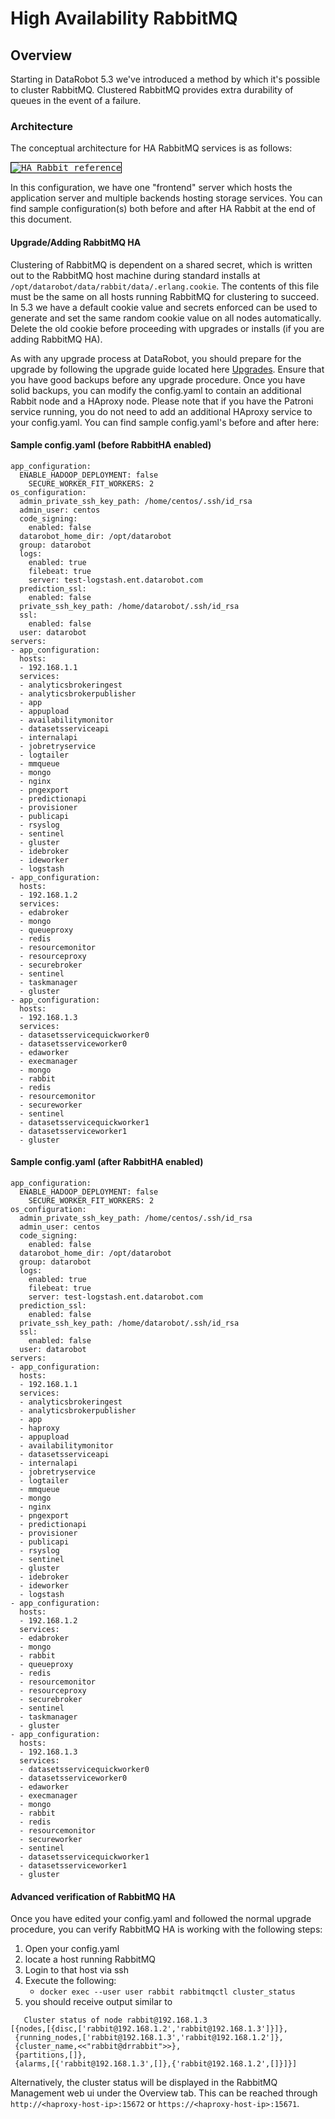 # High Availability RabbitMQ  

## Overview

Starting in DataRobot 5.3 we've introduced a method by which it's possible to cluster RabbitMQ. Clustered RabbitMQ provides extra
durability of queues in the event of a failure. 

### Architecture

The conceptual architecture for HA RabbitMQ services is as follows:

<kbd><img src="./images/HA-Rabbit.png" alt="HA Rabbit reference" style="border: 1px solid black;"/></kbd>

In this configuration, we have one "frontend" server which hosts the application server and multiple backends hosting storage services.
You can find sample configuration(s) both before and after HA Rabbit at the end of this document. 

#### Upgrade/Adding RabbitMQ HA 

Clustering of RabbitMQ is dependent on a shared secret, which is written out to the RabbitMQ host machine during standard installs at  
`/opt/datarobot/data/rabbit/data/.erlang.cookie`. The contents of this file must be the same on all hosts running RabbitMQ for clustering to succeed. In 5.3 we have a default cookie value and secrets enforced can be used to generate and set the same random cookie value on all nodes automatically. Delete the old cookie before proceeding with upgrades or installs (if you are adding RabbitMQ HA). 

As with any upgrade process at DataRobot, you should prepare for the upgrade by following the upgrade guide located here [Upgrades](../upgrades.md). 
Ensure that you have good backups before any upgrade procedure. Once you have  solid  backups, you can modify the config.yaml to contain an additional 
Rabbit node and a  HAproxy node. Please note that if you have the Patroni service running, you do not need to add an additional HAproxy service to your config.yaml.
You can find sample config.yaml's before and after here: 

#### Sample config.yaml (before RabbitHA enabled) 
```
app_configuration:
  ENABLE_HADOOP_DEPLOYMENT: false
    SECURE_WORKER_FIT_WORKERS: 2
os_configuration:
  admin_private_ssh_key_path: /home/centos/.ssh/id_rsa
  admin_user: centos
  code_signing:
    enabled: false
  datarobot_home_dir: /opt/datarobot
  group: datarobot
  logs:
    enabled: true
    filebeat: true
    server: test-logstash.ent.datarobot.com
  prediction_ssl:
    enabled: false
  private_ssh_key_path: /home/datarobot/.ssh/id_rsa
  ssl:
    enabled: false
  user: datarobot
servers:
- app_configuration:
  hosts:
  - 192.168.1.1
  services:
  - analyticsbrokeringest
  - analyticsbrokerpublisher
  - app
  - appupload
  - availabilitymonitor
  - datasetsserviceapi
  - internalapi
  - jobretryservice
  - logtailer
  - mmqueue
  - mongo
  - nginx
  - pngexport
  - predictionapi
  - provisioner
  - publicapi
  - rsyslog
  - sentinel
  - gluster
  - idebroker
  - ideworker
  - logstash
- app_configuration:
  hosts:
  - 192.168.1.2
  services:
  - edabroker
  - mongo
  - queueproxy
  - redis
  - resourcemonitor
  - resourceproxy
  - securebroker
  - sentinel
  - taskmanager
  - gluster
- app_configuration:
  hosts:
  - 192.168.1.3
  services:
  - datasetsservicequickworker0
  - datasetsserviceworker0
  - edaworker
  - execmanager
  - mongo
  - rabbit
  - redis
  - resourcemonitor
  - secureworker
  - sentinel
  - datasetsservicequickworker1
  - datasetsserviceworker1
  - gluster
```
#### Sample config.yaml (after RabbitHA enabled) 
```
app_configuration:
  ENABLE_HADOOP_DEPLOYMENT: false
    SECURE_WORKER_FIT_WORKERS: 2
os_configuration:
  admin_private_ssh_key_path: /home/centos/.ssh/id_rsa
  admin_user: centos
  code_signing:
    enabled: false
  datarobot_home_dir: /opt/datarobot
  group: datarobot
  logs:
    enabled: true
    filebeat: true
    server: test-logstash.ent.datarobot.com
  prediction_ssl:
    enabled: false
  private_ssh_key_path: /home/datarobot/.ssh/id_rsa
  ssl:
    enabled: false
  user: datarobot
servers:
- app_configuration:
  hosts:
  - 192.168.1.1
  services:
  - analyticsbrokeringest
  - analyticsbrokerpublisher
  - app
  - haproxy
  - appupload
  - availabilitymonitor
  - datasetsserviceapi
  - internalapi
  - jobretryservice
  - logtailer
  - mmqueue
  - mongo
  - nginx
  - pngexport
  - predictionapi
  - provisioner
  - publicapi
  - rsyslog
  - sentinel
  - gluster
  - idebroker
  - ideworker
  - logstash
- app_configuration:
  hosts:
  - 192.168.1.2
  services:
  - edabroker
  - mongo
  - rabbit
  - queueproxy
  - redis
  - resourcemonitor
  - resourceproxy
  - securebroker
  - sentinel
  - taskmanager
  - gluster
- app_configuration:
  hosts:
  - 192.168.1.3
  services:
  - datasetsservicequickworker0
  - datasetsserviceworker0
  - edaworker
  - execmanager
  - mongo
  - rabbit
  - redis
  - resourcemonitor
  - secureworker
  - sentinel
  - datasetsservicequickworker1
  - datasetsserviceworker1
  - gluster
```

#### Advanced verification of RabbitMQ HA 

Once you have edited your config.yaml and followed the normal upgrade procedure, you can verify RabbitMQ HA is working with the following steps: 

1. Open your config.yaml
2. locate a host running RabbitMQ
3. Login to that host via ssh
4. Execute the following: 
   * `docker exec --user user rabbit rabbitmqctl cluster_status` 
5. you should receive output similar to 
```
   Cluster status of node rabbit@192.168.1.3
[{nodes,[{disc,['rabbit@192.168.1.2','rabbit@192.168.1.3']}]},
 {running_nodes,['rabbit@192.168.1.3','rabbit@192.168.1.2']},
 {cluster_name,<<"rabbit@drrabbit">>},
 {partitions,[]},
 {alarms,[{'rabbit@192.168.1.3',[]},{'rabbit@192.168.1.2',[]}]}]
 ```
Alternatively, the cluster status will be displayed in the RabbitMQ Management web ui under the Overview tab. This can be reached through `http://<haproxy-host-ip>:15672` or `https://<haproxy-host-ip>:15671`.
